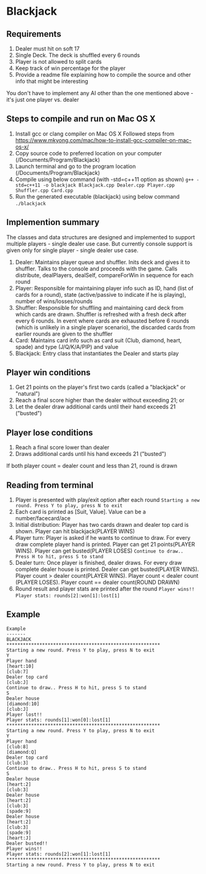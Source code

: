 # Blackjack

Requirements
------------
1. Dealer must hit on soft 17
2. Single Deck. The deck is shuffled every 6 rounds
3. Player is not allowed to split cards
4. Keep track of win percentage for the player
5. Provide a readme file explaining how to compile the source and other info that might be interesting

You don't have to implement any AI other than the one mentioned above - it's just one player vs. dealer

Steps to compile and run on Mac OS X
------------------------------------
1. Install gcc or clang compiler on Mac OS X
   Followed steps from https://www.mkyong.com/mac/how-to-install-gcc-compiler-on-mac-os-x/
2. Copy source code to preferred location on your computer (/Documents/Program/Blackjack)
3. Launch terminal and go to the program location (/Documents/Program/Blackjack)
3. Compile using below command (with -std=c++11 option as shown)
   `g++ -std=c++11 -o blackjack Blackjack.cpp Dealer.cpp Player.cpp Shuffler.cpp Card.cpp`
4. Run the generated executable (blackjack) using below command
   `./blackjack`

Implemention summary
--------------------
The classes and data structures are designed and implemented to support multiple players - single dealer use case. But currently console support is given only for single player - single dealer use case.

1. Dealer: Maintains player queue and shuffler. Inits deck and gives it to shuffler. Talks to the console and proceeds with the game. Calls distribute, dealPlayers, dealSelf, compareForWin in sequence for each round
2. Player: Responsible for maintaining player info such as ID, hand (list of cards for a round), state (active/passive to indicate if he is playing), number of wins/losses/rounds
3. Shuffler: Responsible for shuffling and maintaining card deck from which cards are drawn. Shuffler is refreshed with a fresh deck after every 6 rounds. In event where cards are exhausted before 6 rounds (which is unlikely in a single player scenario), the discarded cards from earlier rounds are given to the shuffler
4. Card: Maintains card info such as card suit (Club, diamond, heart, spade) and type (J/Q/K/A/PIP) and value
5. Blackjack: Entry class that instantiates the Dealer and starts play

Player win conditions
---------------------
1. Get 21 points on the player's first two cards (called a "blackjack" or "natural")
2. Reach a final score higher than the dealer without exceeding 21; or
3. Let the dealer draw additional cards until their hand exceeds 21 ("busted")

Player lose conditions
----------------------
1. Reach a final score lower than dealer
2. Draws additional cards until his hand exceeds 21 ("busted")

If both player count = dealer count and less than 21, round is drawn

Reading from terminal
---------------------
1. Player is presented with play/exit option after each round
   `Starting a new round. Press Y to play, press N to exit`
2. Each card is printed as [Suit, Value]. Value can be a number/facecard/ace
3. Initial distribution: Player has two cards drawn and dealer top card is shown. Player can hit blackjack(PLAYER WINS)
3. Player turn: Player is asked if he wants to continue to draw. For every draw complete player hand is printed. Player can get 21 points(PLAYER WINS). Player can get busted(PLAYER LOSES)
   `Continue to draw.. Press H to hit, press S to stand`
4. Dealer turn: Once player is finished, dealer draws. For every draw complete dealer house is printed. Dealer can get busted(PLAYER WINS). Player count > dealer count(PLAYER WINS). Player count < dealer count (PLAYER LOSES). Player count == dealer count(ROUND DRAWN)
5. Round result and player stats are printed after the round
   `Player wins!! `
   `Player stats: rounds[2]:won[1]:lost[1]`

Example
-------
```
Example
-------
BLACKJACK
********************************************************
Starting a new round. Press Y to play, press N to exit
Y
Player hand
[heart:10]
[club:7]
Dealer top card
[club:J]
Continue to draw.. Press H to hit, press S to stand
S
Dealer house
[diamond:10]
[club:J]
Player lost!! 
Player stats: rounds[1]:won[0]:lost[1]
********************************************************
Starting a new round. Press Y to play, press N to exit
Y
Player hand
[club:8]
[diamond:Q]
Dealer top card
[club:3]
Continue to draw.. Press H to hit, press S to stand
S
Dealer house
[heart:2]
[club:3]
Dealer house
[heart:2]
[club:3]
[spade:9]
Dealer house
[heart:2]
[club:3]
[spade:9]
[heart:J]
Dealer busted!!
Player wins!! 
Player stats: rounds[2]:won[1]:lost[1]
********************************************************
Starting a new round. Press Y to play, press N to exit

```
